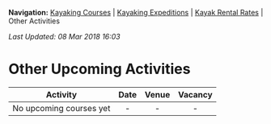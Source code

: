 **Navigation:** [Kayaking Courses](index) &#124; [Kayaking Expeditions](expedition) &#124; [Kayak Rental Rates](rental) &#124; Other Activities

_Last Updated: 08 Mar 2018 16:03_
# Other Upcoming Activities

Activity | Date | Venue | Vacancy
:---:|:---:|:---:|:---:
No upcoming courses yet|-|-|-

